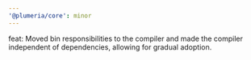 ```yaml
---
'@plumeria/core': minor
---
```


feat: Moved bin responsibilities to the compiler and made the compiler independent of dependencies, allowing for gradual adoption.

